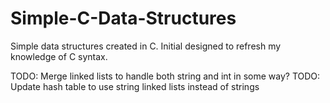 Simple-C-Data-Structures
========================

Simple data structures created in C.
Initial designed to refresh my knowledge of C syntax.

TODO: Merge linked lists to handle both string and int in some way? 
TODO: Update hash table to use string linked lists instead of strings

